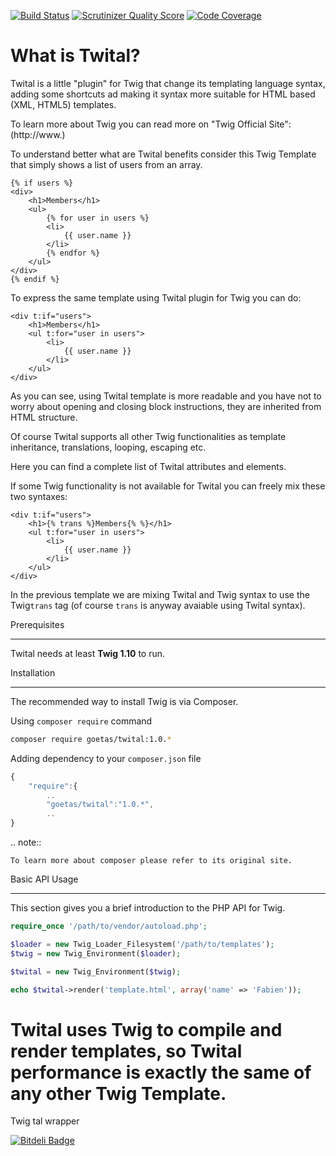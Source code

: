 
[![Build Status](https://travis-ci.org/goetas/twital.png?branch=dev)](https://travis-ci.org/goetas/twital)
[![Scrutinizer Quality Score](https://scrutinizer-ci.com/g/goetas/twital/badges/quality-score.png?s=617ac058fc3c486427752fd3fb1f3931bca971ed)](https://scrutinizer-ci.com/g/goetas/twital/)
[![Code Coverage](https://scrutinizer-ci.com/g/goetas/twital/badges/coverage.png?s=de8d714be4a97b4b11bb44a2ff6601dbda86696c)](https://scrutinizer-ci.com/g/goetas/twital/)


What is Twital?
==============

Twital is a little "plugin" for Twig that change its templating language syntax, adding some shortcuts ad making it syntax more suitable for HTML based (XML, HTML5) templates.

To learn more about Twig you can read more on "Twig Official Site":(http://www.)

To understand better what are Twital benefits consider this Twig Template that simply shows a list of users from an array.


```jinja
{% if users %}
<div>
    <h1>Members</h1>
    <ul>
        {% for user in users %}
        <li>
            {{ user.name }}
        </li>
        {% endfor %}
    </ul>
</div>
{% endif %}
```

To express the same template using Twital plugin for Twig you can do:

```jinja
<div t:if="users">
    <h1>Members</h1>
    <ul t:for="user in users">
        <li>
            {{ user.name }}
        </li>
    </ul>
</div>
```

As you can see, using Twital template is more readable and you have not to worry about opening and closing block instructions, they are inherited from HTML structure.

Of course Twital supports all other Twig functionalities as template inheritance, translations, looping, escaping etc.

Here you can find a complete list of Twital attributes and elements.

If some Twig functionality is not available for Twital you can freely mix these two syntaxes:

```jinja
<div t:if="users">
    <h1>{% trans %}Members{% %}</h1>
    <ul t:for="user in users">
        <li>
            {{ user.name }}
        </li>
    </ul>
</div>
```

In the previous template we are mixing Twital and Twig syntax to use the Twig``trans`` tag (of course ``trans`` is anyway avaiable using Twital syntax).

Prerequisites
*************

Twital needs at least **Twig 1.10** to run.

Installation
************

The recommended way to install Twig is via Composer.

Using  ``composer require`` command

```bash
composer require goetas/twital:1.0.*
```
Adding dependency to your ``composer.json`` file

```js
{
    "require":{
        ..
        "goetas/twital":"1.0.*",
        ..
}
```
.. note::

    To learn more about composer please refer to its original site.

Basic API Usage
***************

This section gives you a brief introduction to the PHP API for Twig.

```php
require_once '/path/to/vendor/autoload.php';

$loader = new Twig_Loader_Filesystem('/path/to/templates');
$twig = new Twig_Environment($loader);

$twital = new Twig_Environment($twig);

echo $twital->render('template.html', array('name' => 'Fabien'));
```
Twital uses Twig to compile and render templates, so Twital performance is exactly the same of any other Twig Template.
=======
Twig tal wrapper


[![Bitdeli Badge](https://d2weczhvl823v0.cloudfront.net/goetas/twital/trend.png)](https://bitdeli.com/free "Bitdeli Badge")
